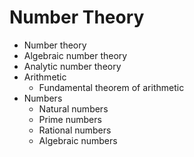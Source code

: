 # Number Theory

- Number theory
- Algebraic number theory
- Analytic number theory
- Arithmetic
    - Fundamental theorem of arithmetic
- Numbers
    - Natural numbers
    - Prime numbers
    - Rational numbers
    - Algebraic numbers
